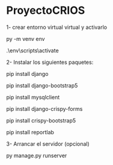 # ProyectoCRIOS

1- crear entorno virtual virtual y activarlo

py -m venv env

.\env\scripts\activate

2- Instalar los siguientes paquetes:

pip install django 

pip install django-bootstrap5 

pip install mysqlclient

pip install django-crispy-forms

pip install crispy-bootstrap5

pip install reportlab

3- Arrancar el servidor (opcional)

py manage.py runserver

